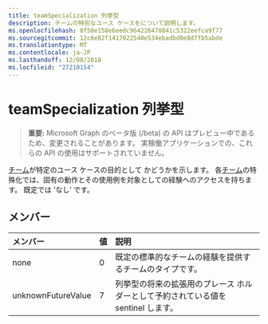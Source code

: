 ```yaml
---
title: teamSpecialization 列挙型
description: チームの特別なユース ケースをについて説明します。
ms.openlocfilehash: 8f50e158e6eedc964226478841c5322eefca9f77
ms.sourcegitcommit: 12c6e82f1417022540e534ebadbd0e8d7fb5abde
ms.translationtype: MT
ms.contentlocale: ja-JP
ms.lasthandoff: 12/08/2018
ms.locfileid: "27210154"
---
```

# <a name="teamspecialization-enum-type"></a>teamSpecialization 列挙型

> **重要:** Microsoft Graph のベータ版 (/beta) の API はプレビュー中であるため、変更されることがあります。 実稼働アプリケーションでの、これらの API の使用はサポートされていません。

[チーム](../resources/team.md)が特定のユース ケースの目的として かどうかを示します。 各[チーム](../resources/team.md)の特殊化では、固有の動作とその使用例を対象としての経験へのアクセスを持ちます。 既定では 'なし' です。

## <a name="members"></a>メンバー

| メンバー             | 値 | 説明                                                                |
| :----------------- | :---- | :------------------------------------------------------------------------- |
| none               | 0     | 既定の標準的なチームの経験を提供するチームのタイプです。          |
| unknownFutureValue | 7     | 列挙型の将来の拡張用のプレース ホルダーとして予約されている値を sentinel します。 |

